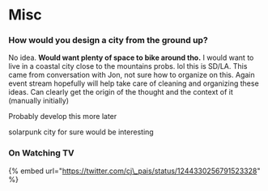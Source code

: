 # Misc

### How would you design a city from the ground up?

No idea. **Would want plenty of space to bike around tho.** I would want to live in a coastal city close to the mountains probs. lol this is SD/LA. This came from conversation with Jon, not sure how to organize on this. Again event stream hopefully will help take care of cleaning and organizing these ideas. Can clearly get the origin of the thought and the context of it \(manually initially\)

Probably develop this more later

solarpunk city for sure would be interesting

### On Watching TV

{% embed url="https://twitter.com/cj\_pais/status/1244330256791523328" %}



